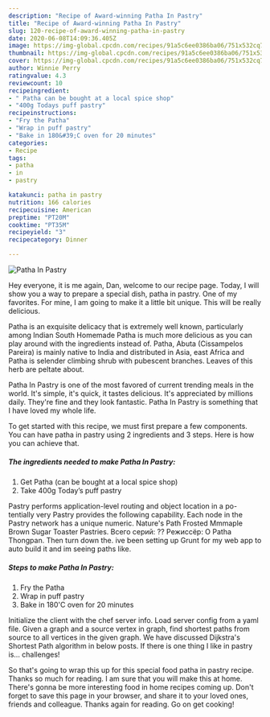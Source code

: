 ```yaml
---
description: "Recipe of Award-winning Patha In Pastry"
title: "Recipe of Award-winning Patha In Pastry"
slug: 120-recipe-of-award-winning-patha-in-pastry
date: 2020-06-08T14:09:36.405Z
image: https://img-global.cpcdn.com/recipes/91a5c6ee0386ba06/751x532cq70/patha-in-pastry-recipe-main-photo.jpg
thumbnail: https://img-global.cpcdn.com/recipes/91a5c6ee0386ba06/751x532cq70/patha-in-pastry-recipe-main-photo.jpg
cover: https://img-global.cpcdn.com/recipes/91a5c6ee0386ba06/751x532cq70/patha-in-pastry-recipe-main-photo.jpg
author: Winnie Perry
ratingvalue: 4.3
reviewcount: 10
recipeingredient:
- " Patha can be bought at a local spice shop"
- "400g Todays puff pastry"
recipeinstructions:
- "Fry the Patha"
- "Wrap in puff pastry"
- "Bake in 180&#39;C oven for 20 minutes"
categories:
- Recipe
tags:
- patha
- in
- pastry

katakunci: patha in pastry 
nutrition: 166 calories
recipecuisine: American
preptime: "PT20M"
cooktime: "PT35M"
recipeyield: "3"
recipecategory: Dinner

---
```



![Patha In Pastry](https://img-global.cpcdn.com/recipes/91a5c6ee0386ba06/751x532cq70/patha-in-pastry-recipe-main-photo.jpg)

Hey everyone, it is me again, Dan, welcome to our recipe page. Today, I will show you a way to prepare a special dish, patha in pastry. One of my favorites. For mine, I am going to make it a little bit unique. This will be really delicious.

Patha is an exquisite delicacy that is extremely well known, particularly among Indian South Homemade Patha is much more delicious as you can play around with the ingredients instead of. Patha, Abuta (Cissampelos Pareira) is mainly native to India and distributed in Asia, east Africa and Patha is selender climbing shrub with pubescent branches. Leaves of this herb are peltate about.

Patha In Pastry is one of the most favored of current trending meals in the world. It's simple, it's quick, it tastes delicious. It's appreciated by millions daily. They're fine and they look fantastic. Patha In Pastry is something that I have loved my whole life.


To get started with this recipe, we must first prepare a few components. You can have patha in pastry using 2 ingredients and 3 steps. Here is how you can achieve that.

<!--inarticleads1-->

##### The ingredients needed to make Patha In Pastry:

1. Get  Patha (can be bought at a local spice shop)
1. Take 400g Today’s puff pastry


Pastry performs application-level routing and object location in a po-tentially very Pastry provides the following capability. Each node in the Pastry network has a unique numeric. Nature&#39;s Path Frosted Mmmaple Brown Sugar Toaster Pastries. Всего серий: ?? Режиссёр: O Patha Thongpan. Then turn down the. ive been setting up Grunt for my web app to auto build it and im seeing paths like. 

<!--inarticleads2-->

##### Steps to make Patha In Pastry:

1. Fry the Patha
1. Wrap in puff pastry
1. Bake in 180&#39;C oven for 20 minutes


Initialize the client with the chef server info. Load server config from a yaml file. Given a graph and a source vertex in graph, find shortest paths from source to all vertices in the given graph. We have discussed Dijkstra&#39;s Shortest Path algorithm in below posts. If there is one thing I like in pastry is… challenges! 

So that's going to wrap this up for this special food patha in pastry recipe. Thanks so much for reading. I am sure that you will make this at home. There's gonna be more interesting food in home recipes coming up. Don't forget to save this page in your browser, and share it to your loved ones, friends and colleague. Thanks again for reading. Go on get cooking!
